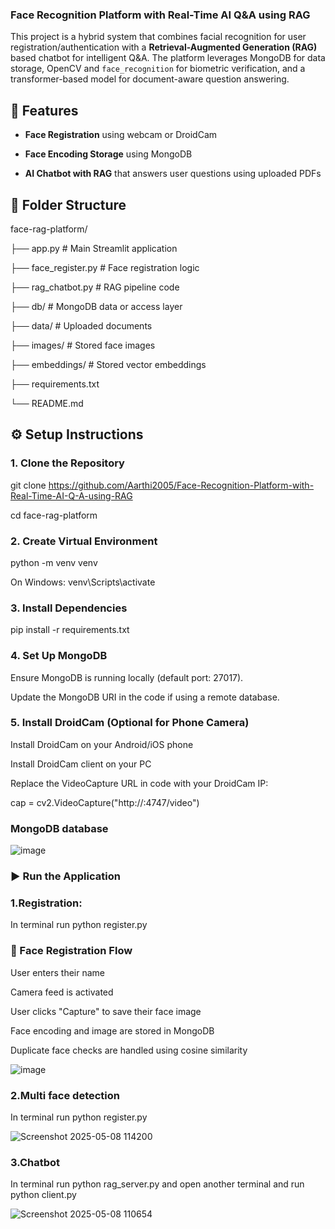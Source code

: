 ### Face Recognition Platform with Real-Time AI Q&A using RAG

This project is a hybrid system that combines facial recognition for user registration/authentication with a **Retrieval-Augmented Generation (RAG)** based chatbot for intelligent Q&A. The platform leverages MongoDB for data storage, OpenCV and `face_recognition` for biometric verification, and a transformer-based model for document-aware question answering.

## 🚀 Features

- **Face Registration** using webcam or DroidCam
  
- **Face Encoding Storage** using MongoDB
  
- **AI Chatbot with RAG** that answers user questions using uploaded PDFs

## 📂 Folder Structure

face-rag-platform/

├── app.py # Main Streamlit application

├── face_register.py # Face registration logic

├── rag_chatbot.py # RAG pipeline code

├── db/ # MongoDB data or access layer

├── data/ # Uploaded documents

├── images/ # Stored face images

├── embeddings/ # Stored vector embeddings

├── requirements.txt

└── README.md

## ⚙️ Setup Instructions

### 1. Clone the Repository

git clone https://github.com/Aarthi2005/Face-Recognition-Platform-with-Real-Time-AI-Q-A-using-RAG

cd face-rag-platform

### 2. Create Virtual Environment

python -m venv venv

On Windows: venv\Scripts\activate

### 3. Install Dependencies

pip install -r requirements.txt

### 4. Set Up MongoDB

Ensure MongoDB is running locally (default port: 27017).

Update the MongoDB URI in the code if using a remote database.

### 5. Install DroidCam (Optional for Phone Camera)

Install DroidCam on your Android/iOS phone

Install DroidCam client on your PC

Replace the VideoCapture URL in code with your DroidCam IP:

cap = cv2.VideoCapture("http://<your-ip>:4747/video")

### MongoDB database

![image](https://github.com/user-attachments/assets/05a6a93d-2112-496c-a27a-d31a008c36b9)


### ▶️ Run the Application

### 1.Registration:

In terminal run python register.py

### 👤 Face Registration Flow

User enters their name

Camera feed is activated

User clicks "Capture" to save their face image

Face encoding and image are stored in MongoDB

Duplicate face checks are handled using cosine similarity

![image](https://github.com/user-attachments/assets/8ece85dc-baa5-4ca3-843e-f393760aaebb)

### 2.Multi face detection

In terminal run python register.py

![Screenshot 2025-05-08 114200](https://github.com/user-attachments/assets/f7b2d014-6cb3-4755-95c4-519aec8a980a)


### 3.Chatbot

In terminal run python rag_server.py and open another terminal and run python client.py

![Screenshot 2025-05-08 110654](https://github.com/user-attachments/assets/3af331da-ca28-4213-9410-7424607d1807)











  
